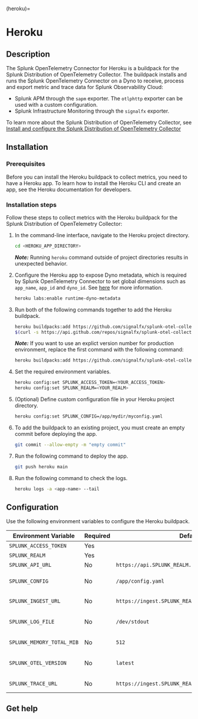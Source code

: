 (heroku)=

# Heroku
<meta name="description" content="Documentation on the Heroku integration">

## Description

The Splunk OpenTelemetry Connector for Heroku is a buildpack for the Splunk Distribution of OpenTelemetry Collector. The buildpack installs and runs the Splunk OpenTelemetry Connector on a Dyno to receive, process and export metric and trace data for Splunk Observability Cloud:

* Splunk APM through the `sapm` exporter. The `otlphttp` exporter can be used with a custom configuration. 
* Splunk Infrastructure Monitoring through the `signalfx` exporter.

To learn more about the Splunk Distribution of OpenTelemetry Collector, see [Install and configure the Splunk Distribution of OpenTelemetry Collector](../opentelemetry/opentelemetry.rst)



## Installation

### Prerequisites

Before you can install the Heroku buildpack to collect metrics, you need to have a Heroku app. To learn how to install the Heroku CLI and create an app, see the Heroku documentation for developers.

### Installation steps

Follow these steps to collect metrics with the Heroku buildpack for the Splunk Distribution of OpenTelemetry Collector:

1. In the command-line interface, navigate to the Heroku project directory.

   ``` bash
   cd <HEROKU_APP_DIRECTORY>
   ```
   
   **_Note:_** Running `heroku` command outside of project directories results in unexpected behavior.

2. Configure the Heroku app to expose Dyno metadata, which is required by Splunk OpenTelemetry Connector to set global dimensions such as `app_name`, `app_id` and `dyno_id`. See [here](https://devcenter.heroku.com/articles/dyno-metadata) for more information.
   
   ``` bash
   heroku labs:enable runtime-dyno-metadata
   ```

3. Run both of the following commands together to add the Heroku buildpack.

   ``` bash
   heroku buildpacks:add https://github.com/signalfx/splunk-otel-collector-heroku.git#\
   $(curl -s https://api.github.com/repos/signalfx/splunk-otel-collector-heroku/releases | grep '"tag_name"' | head -n 1 | cut -d'"' -f4)
   ```

   **_Note:_** If you want to use an explict version number for production environment, replace the first command with the following command:
   
   ``` bash
   heroku buildpacks:add https://github.com/signalfx/splunk-otel-collector-heroku.git#<TAG_NAME>
   ```
  
4. Set the required environment variables.
  
   ``` bash
   heroku config:set SPLUNK_ACCESS_TOKEN=<YOUR_ACCESS_TOKEN>
   heroku config:set SPLUNK_REALM=<YOUR_REALM>
   ```

5. (Optional) Define custom configuration file in your Heroku project directory.
   
   ``` bash
   heroku config:set SPLUNK_CONFIG=/app/mydir/myconfig.yaml
   ```

6. To add the buildpack to an existing project, you must create an empty commit before deploying the app.
   
   ``` bash
   git commit --allow-empty -m "empty commit"
   ```
7. Run the following command to deploy the app.

   ``` bash
   git push heroku main
   ```

8. Run the following command to check the logs.

   ``` bash
   heroku logs -a <app-name> --tail
   ```

## Configuration

Use the following environment variables to configure the Heroku buildpack.

| Environment Variable      | Required | Default                                             | Description                                                                                                                |
| ----------------------    | -------- | -------                                             | -------------------------------------------------------------------------                                                  |
| `SPLUNK_ACCESS_TOKEN`     | Yes      |                                                     | [Splunk access token](https://docs.splunk.com/Observability/admin/authentication-tokens/org-tokens.html#admin-org-tokens). |
| `SPLUNK_REALM`            | Yes      |                                                     | [Splunk realm](https://dev.splunk.com/observability/docs/realms_in_endpoints/).                                            |
| `SPLUNK_API_URL`          | No       | `https://api.SPLUNK_REALM.signalfx.com`             | The Splunk API base URL.                                                                                                   |
| `SPLUNK_CONFIG`           | No       | `/app/config.yaml`                                  | The configuration to use. `/app/.splunk/config.yaml` used if default not found.                                            |
| `SPLUNK_INGEST_URL`       | No       | `https://ingest.SPLUNK_REALM.signalfx.com`          | The Splunk Infrastructure Monitoring base URL.                                                                             |
| `SPLUNK_LOG_FILE`         | No       | `/dev/stdout`                                       | Specify location of agent logs. If not specified, logs will go to stdout.                                                  |
| `SPLUNK_MEMORY_TOTAL_MIB` | No       | `512`                                               | Total available memory to agent.                                                                                           |
| `SPLUNK_OTEL_VERSION`     | No       | `latest`                                            | Version of Splunk OTel Connector to use. Defaults to latest.                                                               |
| `SPLUNK_TRACE_URL`        | No       | `https://ingest.SPLUNK_REALM.signalfx.com/v2/trace` | The Splunk APM base URL.                                                                                                   |


## Get help

```{include} /_includes/troubleshooting.md
```
